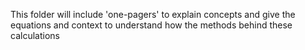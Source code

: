 This folder will include 'one-pagers' to explain concepts and give the equations and context to understand how the methods behind these calculations
